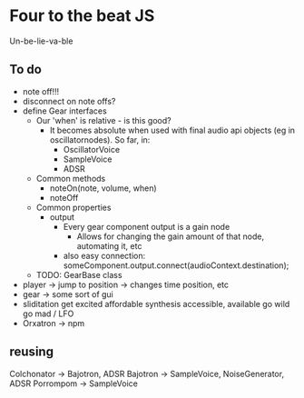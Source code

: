 # Four to the beat JS

Un-be-lie-va-ble

## To do
- note off!!!
- disconnect on note offs?
- define Gear interfaces
	- Our 'when' is relative - is this good?
		- It becomes absolute when used with final audio api objects (eg in oscillatornodes). So far, in:
			- OscillatorVoice
			- SampleVoice
			- ADSR
	- Common methods
		- noteOn(note, volume, when)
		- noteOff
	- Common properties
		- output
			- Every gear component output is a gain node
				- Allows for changing the gain amount of that node, automating it, etc
			- also easy connection:
				someComponent.output.connect(audioContext.destination);
	- TODO: GearBase class
- player -> jump to position -> changes time position, etc
- gear -> some sort of gui
- sliditation
	get excited
		affordable synthesis
		accessible, available
	go wild
	go mad / LFO
- Orxatron -> npm

## reusing

Colchonator -> Bajotron, ADSR
Bajotron -> SampleVoice, NoiseGenerator, ADSR
Porrompom -> SampleVoice
